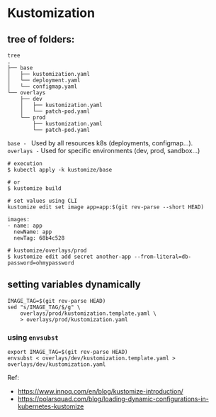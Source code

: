 # Kustomization

## tree of folders:

```
tree
.
├── base
│   ├── kustomization.yaml
│   └── deployment.yaml
│   └── configmap.yaml
└── overlays
    ├── dev
    │   ├── kustomization.yaml
    │   └── patch-pod.yaml
    └── prod
        ├── kustomization.yaml
        └── patch-pod.yaml
```
`base - `  Used by all resources k8s (deployments, configmap...).  
`overlays -` Used for specific environments (dev, prod, sandbox...)

```
# execution
$ kubectl apply -k kustomize/base

# or
$ kustomize build
```

```
# set values using CLI
kustomize edit set image app=app:$(git rev-parse --short HEAD)

images:
- name: app
  newName: app
  newTag: 68b4c528

# kustomize/overlays/prod
$ kustomize edit add secret another-app --from-literal=db-password=ohmypassword

```

## setting variables dynamically

```
IMAGE_TAG=$(git rev-parse HEAD)
sed "s/IMAGE_TAG/$/g" \
    overlays/prod/kustomization.template.yaml \
    > overlays/prod/kustomization.yaml
```

### using `envsubst`

```
export IMAGE_TAG=$(git rev-parse HEAD)
envsubst < overlays/dev/kustomization.template.yaml > overlays/dev/kustomization.yaml
```

Ref: 
- https://www.innoq.com/en/blog/kustomize-introduction/
- https://polarsquad.com/blog/loading-dynamic-configurations-in-kubernetes-kustomize
